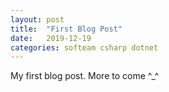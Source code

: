 ```yaml
---
layout: post
title:  "First Blog Post"
date:   2019-12-19
categories: softeam csharp dotnet
---
```


My first blog post. More to come ^_^